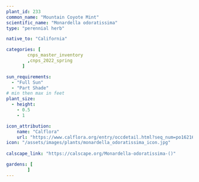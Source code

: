 ```yaml
---
plant_id: 233 
common_name: "Mountain Coyote Mint"
scientific_name: "Monardella odoratissima"
type: "perennial herb"

native_to: "California"

categories: [
        cnps_master_inventory
        ,cnps_2022_spring
      ]

sun_requirements:
  - "Full Sun"
  - "Part Shade"
# min then max in feet
plant_size:
  - height: 
    - 0.5 
    - 1

icon_attribution: 
    name: "Calflora"
    url: "https://www.calflora.org/entry/occdetail.html?seq_num=po162164"
icon: "/assets/images/plants/monardella_odoratissima_icon.jpg"
 
calscape_link: "https://calscape.org/Monardella-odoratissima-()"

gardens: [
        ]
---
```








